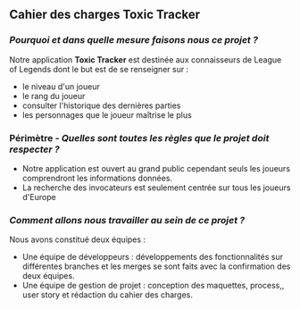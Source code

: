 
## **Cahier des charges Toxic Tracker**


### *Pourquoi et dans quelle mesure faisons nous ce projet ?*
Notre application **Toxic Tracker** est destinée aux connaisseurs de League of Legends dont le but est de se renseigner sur :
- le niveau d'un joueur 
- le rang du joueur 
- consulter l'historique des dernières parties
- les personnages que le joueur maîtrise le plus

### Périmètre - *Quelles sont toutes les règles que le projet doit respecter ?*
- Notre application est ouvert au grand public cependant seuls les joueurs comprendront les informations données.
- La recherche des invocateurs est seulement centrée sur tous les joueurs d'Europe

### *Comment allons nous travailler au sein de ce projet ?* 
Nous avons constitué deux équipes : 
- Une équipe de développeurs : développements des fonctionnalités sur différentes branches et les merges se sont faits avec la confirmation des deux équipes.
- Une équipe de gestion de projet : conception des maquettes, process,, user story et rédaction du cahier des charges.